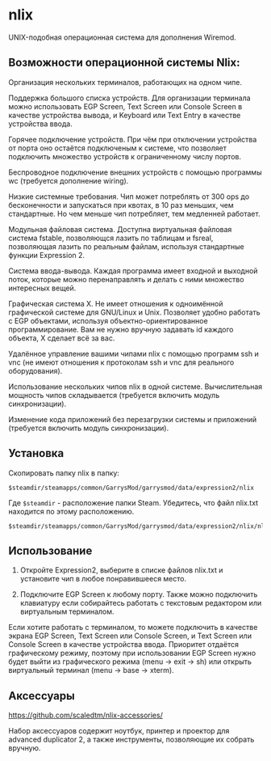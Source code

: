 # nlix
UNIX-подобная операционная система для дополнения Wiremod.

## Возможности операционной системы Nlix:
Организация нескольких терминалов, работающих на одном чипе.

Поддержка большого списка устройств. Для организации терминала можно использовать EGP Screen, Text Screen или Console Screen в качестве устройства вывода, и Keyboard или Text Entry в качестве устройства ввода.

Горячее подключение устройств. При чём при отключении устройства от порта оно остаётся подключеным к системе, что позволяет подключить множество устройств к ограниченному числу портов.

Беспроводное подключение внешних устройств с помощью программы wc (требуется дополнение wiring).

Низкие системные требования. Чип может потреблять от 300 ops до бесконечности и запускаться при квотах, в 10 раз меньших, чем стандартные. Но чем меньше чип потребляет, тем медленней работает.

Модульная файловая система. Доступна виртуальная файловая система fstable, позволяющся лазить по таблицам и fsreal, позволяющая лазить по реальным файлам, используя стандартные функции Expression 2.

Система ввода-вывода. Каждая программа имеет входной и выходной поток, которые можно перенаправлять и делать с ними множество интересных вещей.

Графическая система X. Не имеет отношения к одноимённой графической системе для GNU/Linux и Unix. Позволяет удобно работать с EGP объектами, используя объектно-ориентированное программирование. Вам не нужно вручную задавать id каждого объекта, X сделает всё за вас.

Удалённое управление вашими чипами nlix с помощью программ ssh и vnc (не имеют отношения к протоколам ssh и vnc для реального оборудования).

Использование нескольких чипов nlix в одной системе. Вычислительная мощность чипов складывается (требуется включить модуль синхронизации).

Изменение кода приложений без перезагрузки системы и приложений (требуется включить модуль синхронизации).

## Установка
Скопировать папку nlix в папку:

```
$steamdir/steamapps/common/GarrysMod/garrysmod/data/expression2/nlix
```

Где `$steamdir` - расположение папки Steam. Убедитесь, что файл nlix.txt находится по этому расположению.

```
$steamdir/steamapps/common/GarrysMod/garrysmod/data/expression2/nlix/nlix.txt
```

## Использование
1. Откройте Expression2, выберите в списке файлов nlix.txt и установите чип в любое понравившееся место.

2. Подключите EGP Screen к любому порту. Также можно подключить клавиатуру если собирайтесь работать с текстовым редактором или виртуальным терминалом.

Если хотите работать с терминалом, то можете подключить в качестве экрана EGP Screen, Text Screen или Console Screen, и Text Screen или Console Screen в качестве устройства ввода. Приоритет отдаётся графическому режиму, поэтому при использовании EGP Screen нужно будет выйти из графического режима (menu -> exit -> sh) или открыть виртуальный терминал (menu -> base -> xterm).

## Аксессуары
https://github.com/scaledtm/nlix-accessories/

Набор аксессуаров содержит ноутбук, принтер и проектор для advanced duplicator 2, а также инструменты, позволяющие их собрать вручную.